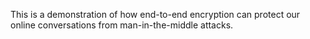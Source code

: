 This is a demonstration of how end-to-end encryption can protect our online conversations from man-in-the-middle attacks.
